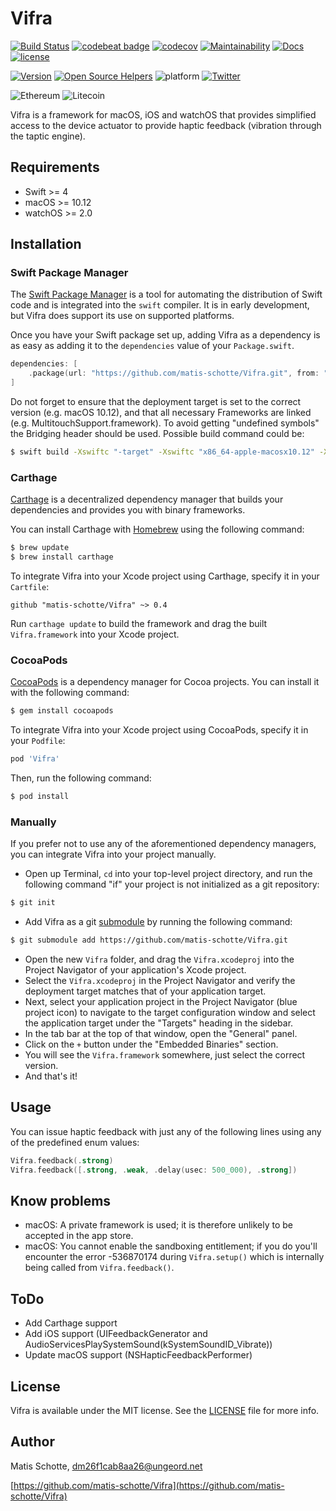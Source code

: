 # Vifra

[![Build Status](https://travis-ci.org/matis-schotte/Vifra.svg?branch=develop)](https://travis-ci.org/matis-schotte/Vifra)
[![codebeat badge](https://codebeat.co/badges/d4b387f7-639d-4c96-b6d3-13538bb8151c)](https://codebeat.co/projects/github-com-matis-schotte-vifra-develop)
[![codecov](https://codecov.io/gh/matis-schotte/Vifra/branch/develop/graph/badge.svg)](https://codecov.io/gh/matis-schotte/Vifra)
[![Maintainability](https://api.codeclimate.com/v1/badges/ef99565e7d56efc70b4b/maintainability)](https://codeclimate.com/github/matis-schotte/Vifra/maintainability)
[![Docs](https://matis-schotte.github.io/Vifra/badge.svg)](https://matis-schotte.github.io/Vifra/)
[![license](https://img.shields.io/github/license/matis-schotte/Vifra.svg)](./LICENSE)

[![Version](https://img.shields.io/cocoapods/v/Vifra.svg)](http://cocoapods.org/pods/Vifra)
[![Open Source Helpers](https://www.codetriage.com/matis-schotte/vifra/badges/users.svg)](https://www.codetriage.com/matis-schotte/vifra)
![platform](https://img.shields.io/badge/platform-macOS%20%7C%20iOS%20%7C%20watchOS-lightgrey.svg)
[![Twitter](https://img.shields.io/badge/twitter-@matis_schotte-blue.svg)](http://twitter.com/matis_schotte)

![Ethereum](https://img.shields.io/badge/ethereum-0x25C93954ad65f1Bb5A1fd70Ec33f3b9fe72e5e58-yellowgreen.svg)
![Litecoin](https://img.shields.io/badge/litecoin-MPech47X9GjaatuV4sQsEzoMwGMxKzdXaH-lightgrey.svg)

Vifra is a framework for macOS, iOS and watchOS that provides simplified access to the device actuator to provide haptic feedback (vibration through the taptic engine).

## Requirements
- Swift >= 4
- macOS >= 10.12
- watchOS >= 2.0

## Installation
### Swift Package Manager

The [Swift Package Manager](https://swift.org/package-manager/) is a tool for automating the distribution of Swift code and is integrated into the `swift` compiler. It is in early development, but Vifra does support its use on supported platforms.

Once you have your Swift package set up, adding Vifra as a dependency is as easy as adding it to the `dependencies` value of your `Package.swift`.

```swift
dependencies: [
    .package(url: "https://github.com/matis-schotte/Vifra.git", from: "0.4.0")
]
```

Do not forget to ensure that the deployment target is set to the correct version (e.g. macOS 10.12), and that all necessary Frameworks are linked (e.g. MultitouchSupport.framework). To avoid getting "undefined symbols" the Bridging header should be used. Possible build command could be:

```bash
$ swift build -Xswiftc "-target" -Xswiftc "x86_64-apple-macosx10.12" -Xswiftc "-import-objc-header" -Xswiftc ".build/checkouts/Vifra.git-6919244937016367571/Vifra/Vifra-Bridging-Header.h" -Xlinker -F/System/Library/PrivateFrameworks -Xlinker -lMultitouchSupport && swift run
```

### Carthage

[Carthage](https://github.com/Carthage/Carthage) is a decentralized dependency manager that builds your dependencies and provides you with binary frameworks.

You can install Carthage with [Homebrew](http://brew.sh/) using the following command:

```bash
$ brew update
$ brew install carthage
```

To integrate Vifra into your Xcode project using Carthage, specify it in your `Cartfile`:

```ogdl
github "matis-schotte/Vifra" ~> 0.4
```

Run `carthage update` to build the framework and drag the built `Vifra.framework` into your Xcode project.

### CocoaPods

[CocoaPods](http://cocoapods.org) is a dependency manager for Cocoa projects. You can install it with the following command:

```bash
$ gem install cocoapods
```

To integrate Vifra into your Xcode project using CocoaPods, specify it in your `Podfile`:

```ruby
pod 'Vifra'
```

Then, run the following command:

```bash
$ pod install
```

### Manually

If you prefer not to use any of the aforementioned dependency managers, you can integrate Vifra into your project manually.

- Open up Terminal, `cd` into your top-level project directory, and run the following command "if" your project is not initialized as a git repository:

```bash
$ git init
```

- Add Vifra as a git [submodule](http://git-scm.com/docs/git-submodule) by running the following command:

```bash
$ git submodule add https://github.com/matis-schotte/Vifra.git
```

- Open the new `Vifra` folder, and drag the `Vifra.xcodeproj` into the Project Navigator of your application's Xcode project.
- Select the `Vifra.xcodeproj` in the Project Navigator and verify the deployment target matches that of your application target.
- Next, select your application project in the Project Navigator (blue project icon) to navigate to the target configuration window and select the application target under the "Targets" heading in the sidebar.
- In the tab bar at the top of that window, open the "General" panel.
- Click on the `+` button under the "Embedded Binaries" section.
- You will see the `Vifra.framework` somewhere, just select the correct version.
- And that's it!

## Usage
You can issue haptic feedback with just any of the following lines using any of the predefined enum values:
```swift
Vifra.feedback(.strong)
Vifra.feedback([.strong, .weak, .delay(usec: 500_000), .strong])
```

[//]: # (Example: See the example project snside the `examples/` folder.)

## Know problems
- macOS: A private framework is used; it is therefore unlikely to be accepted in the app store.
- macOS: You cannot enable the sandboxing entitlement; if you do you'll encounter the error -536870174 during `Vifra.setup()` which is internally being called from `Vifra.feedback()`.

## ToDo
- Add Carthage support
- Add iOS support (UIFeedbackGenerator and AudioServicesPlaySystemSound(kSystemSoundID_Vibrate))
- Update macOS support (NSHapticFeedbackPerformer)

[//]: # (Donations: ETH, LTC welcome.)

## License
Vifra is available under the MIT license. See the [LICENSE](https://github.com/matis-schotte/Vifra/blob/develop/LICENSE) file for more info.

## Author
Matis Schotte, [dm26f1cab8aa26@ungeord.net](mailto:dm26f1cab8aa26@ungeord.net)

[https://github.com/matis-schotte/Vifra](https://github.com/matis-schotte/Vifra)
